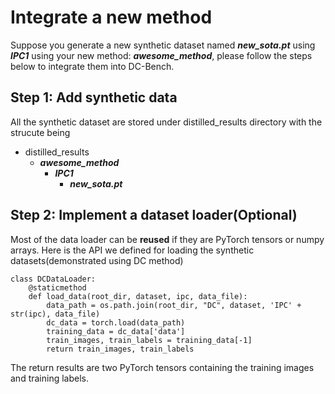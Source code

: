 # Integrate a new method

Suppose you generate a new synthetic dataset named <em>**new_sota.pt**</em> using <em>**IPC1**</em> using your new method: <em>**awesome_method**</em>, please follow the steps below to integrate them into DC-Bench.

## Step 1: Add synthetic data
All the synthetic dataset are stored under distilled_results directory with the strucute being
- distilled_results
  - <em>**awesome_method**</em>
    - <em>**IPC1**</em>
      - <em>**new_sota.pt**</em>

## Step 2: Implement a dataset loader(Optional)
Most of the data loader can be **reused** if they are PyTorch tensors or numpy arrays. Here is the API we defined for loading the synthetic datasets(demonstrated using DC method)
```
class DCDataLoader:
    @staticmethod
    def load_data(root_dir, dataset, ipc, data_file):
        data_path = os.path.join(root_dir, "DC", dataset, 'IPC' + str(ipc), data_file)
        dc_data = torch.load(data_path)
        training_data = dc_data['data']
        train_images, train_labels = training_data[-1]
        return train_images, train_labels
```
The return results are two PyTorch tensors containing the training images and training labels.

